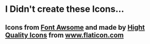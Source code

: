 # I Didn't create these Icons...
## Icons from [Font Awsome](https://fontawesome.com/v6.0/icons) and made by <a href="https://www.flaticon.com/authors/hight-quality-icons" title="Hight Quality Icons">Hight Quality Icons</a> from <a href="https://www.flaticon.com/" title="Flaticon">www.flaticon.com</a>

